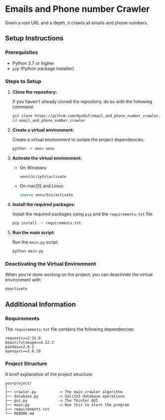 # Emails and Phone number Crawler 

Given a root URL and a depth, it crawls all emails and phone numbers.

## Setup Instructions

### Prerequisites

- Python 3.7 or higher
- `pip` (Python package installer)

### Steps to Setup

1. **Clone the repository:**
   
   If you haven't already cloned the repository, do so with the following command:
   
   ```sh
   git clone https://github.com/HynDuf/email_and_phone_number_crawler.git
   cd email_and_phone_number_crawler
   ```

2. **Create a virtual environment:**

   Create a virtual environment to isolate the project dependencies.
   
   ```sh
   python -m venv venv
   ```

3. **Activate the virtual environment:**

   - On Windows:
     
     ```sh
     venv\Scripts\activate
     ```
   
   - On macOS and Linux:
     
     ```sh
     source venv/bin/activate
     ```

4. **Install the required packages:**

   Install the required packages using `pip` and the `requirements.txt` file.
   
   ```sh
   pip install -r requirements.txt
   ```

5. **Run the main script:**

   Run the `main.py` script.
   
   ```sh
   python main.py
   ```

### Deactivating the Virtual Environment

When you're done working on the project, you can deactivate the virtual environment with:

```sh
deactivate
```

## Additional Information

### Requirements

The `requirements.txt` file contains the following dependencies:

```
requests==2.31.0
beautifulsoup4==4.12.2
pandas==2.0.2
openpyxl==3.0.10
```

### Project Structure

A brief explanation of the project structure:

```
yourproject/
│
├── crawler.py          -> The main crawler algorithm
├── database.py         -> Sqlite3 database operations
├── gui.py              -> The Tkinter GUI
├── main.py             -> Run this to start the program
├── requirements.txt
└── README.md
```

